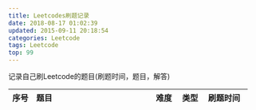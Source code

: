 ```yaml
---
title: Leetcodes刷题记录
date: 2018-08-17 01:02:39
updated: 2015-09-11 20:18:54
categories: Leetcode
tags: Leetcode
top: 99
---
```

记录自己刷Leetcode的题目(刷题时间，题目，解答)

<style>
table th:nth-of-type(1) {
    width: 10%;
}

table th:nth-of-type(2) {
    width: 50%;
}
</style>

<!--more-->
| 序号 | 题目                                                                                                              | 难度   | 类型 | 刷题时间   |
| :--- | :---------------------------------------------------------------------------------------------------------------- | :----- | :--- | :--------- |
